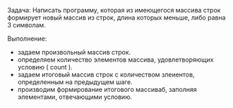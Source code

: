 Задача: Написать программу, которая из имеющегося массива строк формирует новый массив из строк, длина которых меньше, либо равна 3 символам.

Выполнение:
- задаем произвольный массив строк.
- определяем количество элементов массива, удовлетворяющих условию ( count ).
- задаем итоговый массив строк с количеством злеиентов, определенным на предыдущем шаге.
- производим формирование итогового массиваб, заполняя элементами, отвечающими условию.
